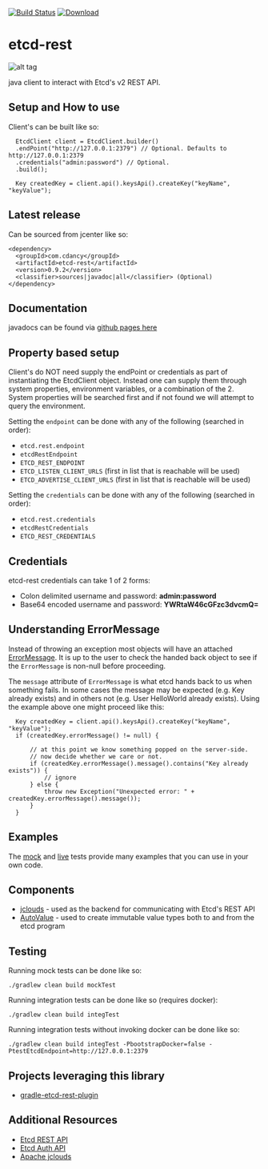 [![Build Status](https://travis-ci.org/cdancy/etcd-rest.svg?branch=master)](https://travis-ci.org/cdancy/etcd-rest)
[![Download](https://api.bintray.com/packages/cdancy/java-libraries/etcd-rest/images/download.svg) ](https://bintray.com/cdancy/java-libraries/etcd-rest/_latestVersion)
# etcd-rest
![alt tag](https://coreos.com/assets/images/svg/logos/etcd-horizontal-color.svg)

java client to interact with Etcd's v2 REST API. 

## Setup and How to use

Client's can be built like so:

      EtcdClient client = EtcdClient.builder()
      .endPoint("http://127.0.0.1:2379") // Optional. Defaults to http://127.0.0.1:2379
      .credentials("admin:password") // Optional.
      .build();

      Key createdKey = client.api().keysApi().createKey("keyName", "keyValue");
      
## Latest release

Can be sourced from jcenter like so:

	<dependency>
	  <groupId>com.cdancy</groupId>
	  <artifactId>etcd-rest</artifactId>
	  <version>0.9.2</version>
	  <classifier>sources|javadoc|all</classifier> (Optional)
	</dependency>
	
## Documentation

javadocs can be found via [github pages here](http://cdancy.github.io/etcd-rest/docs/javadoc/)

## Property based setup

Client's do NOT need supply the endPoint or credentials as part of instantiating the EtcdClient object. 
Instead one can supply them through system properties, environment variables, or a combination 
of the 2. System properties will be searched first and if not found we will attempt to 
query the environment.

Setting the `endpoint` can be done with any of the following (searched in order):

- `etcd.rest.endpoint`
- `etcdRestEndpoint`
- `ETCD_REST_ENDPOINT`
- `ETCD_LISTEN_CLIENT_URLS` (first in list that is reachable will be used)
- `ETCD_ADVERTISE_CLIENT_URLS` (first in list that is reachable will be used)

Setting the `credentials` can be done with any of the following (searched in order):

- `etcd.rest.credentials`
- `etcdRestCredentials`
- `ETCD_REST_CREDENTIALS`

## Credentials

etcd-rest credentials can take 1 of 2 forms:

- Colon delimited username and password: __admin:password__ 
- Base64 encoded username and password: __YWRtaW46cGFzc3dvcmQ=__ 

## Understanding ErrorMessage

Instead of throwing an exception most objects will have an attached [ErrorMessage](https://github.com/cdancy/etcd-rest/blob/master/src/main/java/com/cdancy/etcd/rest/error/ErrorMessage.java). It is up to the user to check the handed back object to see if the `ErrorMessage` is non-null before proceeding. 

The `message` attribute of `ErrorMessage` is what etcd hands back to us when something fails. In some cases the message may be expected (e.g. Key already exists) and in others not (e.g. User HelloWorld already exists). Using the example above one might proceed like this:

      Key createdKey = client.api().keysApi().createKey("keyName", "keyValue");
      if (createdKey.errorMessage() != null) {
      
          // at this point we know something popped on the server-side.
          // now decide whether we care or not.
          if (createdKey.errorMessage().message().contains("Key already exists")) {
              // ignore 
          } else {
              throw new Exception("Unexpected error: " + createdKey.errorMessage().message());
          }
      }

## Examples

The [mock](https://github.com/cdancy/etcd-rest/tree/master/src/test/java/com/cdancy/etcd/rest/features) and [live](https://github.com/cdancy/etcd-rest/tree/master/src/test/java/com/cdancy/etcd/rest/features) tests provide many examples
that you can use in your own code.

## Components

- [jclouds](https://github.com/jclouds/jclouds) \- used as the backend for communicating with Etcd's REST API
- [AutoValue](https://github.com/google/auto) \- used to create immutable value types both to and from the etcd program
    
## Testing

Running mock tests can be done like so:

	./gradlew clean build mockTest
	
Running integration tests can be done like so (requires docker):

	./gradlew clean build integTest
	
Running integration tests without invoking docker can be done like so:

	./gradlew clean build integTest -PbootstrapDocker=false -PtestEtcdEndpoint=http://127.0.0.1:2379 

## Projects leveraging this library

* [gradle-etcd-rest-plugin](https://github.com/cdancy/gradle-etcd-rest-plugin)

## Additional Resources

* [Etcd REST API](https://github.com/coreos/etcd/blob/master/Documentation/v2/api.md)
* [Etcd Auth API](https://github.com/coreos/etcd/blob/master/Documentation/v2/auth_api.md)
* [Apache jclouds](https://jclouds.apache.org/start/)

